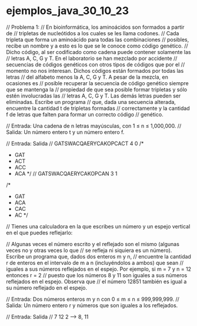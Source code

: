 # ejemplos_java_30_10_23

// Problema 1:
// En bioinformática, los aminoácidos son formados a partir de 
// tripletas de nucleótidos a los cuales se les llama codones. 
// Cada tripleta que forma un aminoácido para todas las combinaciones 
// posibles, recibe un nombre y a esto es lo que se le conoce como código genético. 
// Dicho código, al ser codificado como cadena puede contener solamente las 
// letras A, C, G y T. En el laboratorio se han mezclado por accidente 
// secuencias de códigos genéticos con otros tipos de códigos que por el
// momento no nos interesan. Dichos códigos están formados por todas las letras 
// del alfabeto menos la A, C, G y T. A pesar de la mezcla, en ocasiones es 
// posible recuperar la secuencia de código genético siempre que se mantenga la 
// propiedad de que sea posible formar tripletas y sólo estén involucradas las 
// letras A, C, G y T. Las demás letras pueden ser eliminadas. Escribe un programa 
// que, dada una secuencia alterada, encuentre la cantidad t de tripletas formadas 
// correctamente y la cantidad f de letras que falten para formar un correcto código 
// genético.

// Entrada: Una cadena de n letras mayúsculas, con 1 ≤ n ≤ 1,000,000.
// Salida: Un número entero t y un número entero f.

// Entrada:                                                    Salida
// GATSWACQAERYCAKOPCACT                                       4    0
/*
 * GAT       
 * ACT
 * ACC
 * ACA
 */
// GATSWACQAERYCAKOPCAN                                       3    1

/*
 * GAT   
 * ACA
 * CAC
 * AC
 */


// Tienes una calculadora en la que escribes un número y un espejo vertical en el que puedes reflejarlo:

// Algunas veces el número escrito y el reflejado son el mismo (algunas veces no y otras veces lo que 
// se refleja ni siquiera es un número). Escribe un programa que, dados dos enteros m y n,
// encuentre la cantidad r de enteros en el intervalo de m a n (incluyéndolos a ambos) que sean
// iguales a sus números reflejados en el espejo. Por ejemplo, si m = 7 y n = 12 entonces r = 2
// puesto que los números 8 y 11 son iguales a sus números reflejados en el espejo. Observa que
// el número 12851 también es igual a su número reflejado en el espejo.

// Entrada: Dos números enteros m y n con 0 ≤ m ≤ n ≤ 999,999,999.
// Salida: Un número entero r y números que son iguales a los reflejados.

// Entrada:                Salida
// 7     12                  2  -->  8, 11
